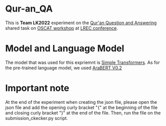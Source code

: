 # Qur-an_QA

This is **Team LK2022** experiment on the [Qur'an Question and Answering](https://sites.google.com/view/quran-qa-2022) shared task on [OSCAT workshop](https://osact-lrec.github.io/) at [LREC conference](https://lrec2022.lrec-conf.org/en/).

# Model and Language Model
The model that was used for this expriemnt is [Simple Transformers](https://simpletransformers.ai/). As for the pre-trained language model, we used [AraBERT V0.2](https://github.com/aub-mind/arabert)

# Important note
At the end of the experiment when creating the json file, please open the json file and add the opening curly bracket "{" at the beginning of the file and closing curly bracket "}" at the end of the file. Then, run the file on the submission_ckecker.py script.
